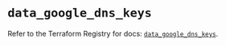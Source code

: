 # `data_google_dns_keys`

Refer to the Terraform Registry for docs: [`data_google_dns_keys`](https://registry.terraform.io/providers/hashicorp/google/5.17.0/docs/data-sources/dns_keys).
